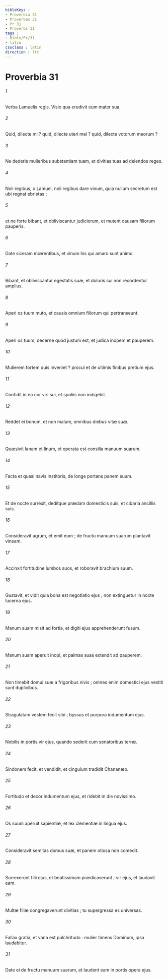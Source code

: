 ```yaml
---
bibleKeys : 
- Proverbia 31
- Proverbes 31
- Pr 31
- Proverbs 31
tags : 
- Bible/Pr/31
- latin
cssclass : latin
direction : ltr
---
```


# Proverbia 31

###### 1
Verba Lamuelis regis. Visio qua erudivit eum mater sua.
###### 2
Quid, dilecte mi ? quid, dilecte uteri mei ? quid, dilecte votorum meorum ?
###### 3
Ne dederis mulieribus substantiam tuam, et divitias tuas ad delendos reges.
###### 4
Noli regibus, o Lamuel, noli regibus dare vinum, quia nullum secretum est ubi regnat ebrietas ;
###### 5
et ne forte bibant, et obliviscantur judiciorum, et mutent causam filiorum pauperis.
###### 6
Date siceram mœrentibus, et vinum his qui amaro sunt animo.
###### 7
Bibant, et obliviscantur egestatis suæ, et doloris sui non recordentur amplius.
###### 8
Aperi os tuum muto, et causis omnium filiorum qui pertranseunt.
###### 9
Aperi os tuum, decerne quod justum est, et judica inopem et pauperem.
###### 10
Mulierem fortem quis inveniet ? procul et de ultimis finibus pretium ejus.
###### 11
Confidit in ea cor viri sui, et spoliis non indigebit.
###### 12
Reddet ei bonum, et non malum, omnibus diebus vitæ suæ.
###### 13
Quæsivit lanam et linum, et operata est consilia manuum suarum.
###### 14
Facta et quasi navis institoris, de longe portans panem suum.
###### 15
Et de nocte surrexit, deditque prædam domesticis suis, et cibaria ancillis suis.
###### 16
Consideravit agrum, et emit eum ; de fructu manuum suarum plantavit vineam.
###### 17
Accinxit fortitudine lumbos suos, et roboravit brachium suum.
###### 18
Gustavit, et vidit quia bona est negotiatio ejus ; non extinguetur in nocte lucerna ejus.
###### 19
Manum suam misit ad fortia, et digiti ejus apprehenderunt fusum.
###### 20
Manum suam aperuit inopi, et palmas suas extendit ad pauperem.
###### 21
Non timebit domui suæ a frigoribus nivis ; omnes enim domestici ejus vestiti sunt duplicibus.
###### 22
Stragulatam vestem fecit sibi ; byssus et purpura indumentum ejus.
###### 23
Nobilis in portis vir ejus, quando sederit cum senatoribus terræ.
###### 24
Sindonem fecit, et vendidit, et cingulum tradidit Chananæo.
###### 25
Fortitudo et decor indumentum ejus, et ridebit in die novissimo.
###### 26
Os suum aperuit sapientiæ, et lex clementiæ in lingua ejus.
###### 27
Consideravit semitas domus suæ, et panem otiosa non comedit.
###### 28
Surrexerunt filii ejus, et beatissimam prædicaverunt ; vir ejus, et laudavit eam.
###### 29
Multæ filiæ congregaverunt divitias ; tu supergressa es universas.
###### 30
Fallax gratia, et vana est pulchritudo : mulier timens Dominum, ipsa laudabitur.
###### 31
Date ei de fructu manuum suarum, et laudent eam in portis opera ejus.
